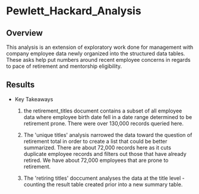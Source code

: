 # Pewlett_Hackard_Analysis
## Overview ##
This analysis is an extension of exploratory work done for management with company employee data newly organized into the structured data tables. 
These asks help put numbers around recent employee concerns in regards to pace of retirement and mentorship eligibility.

## Results ##
- Key Takeaways
  1. the retirement_titles document contains a subset of all employee data where employee birth date fell in a date range determined to be retirement prone. There were over 130,000 records queried here.

  2. The 'unique titles' analysis narrowed the data toward the question of retirement total in order to create a list that could be better summarized. There are about 72,000 records here as it cuts duplicate employee records and filters out those that have already retired. We have about 72,000 employees that are prone to retirement. 

  3. The 'retiring titles' doccument analyses the data at the title level - counting the result table created prior into a new summary table. 



